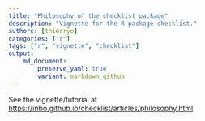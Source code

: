 ```yaml
---
title: "Philosophy of the checklist package"
description: "Vignette for the R package checklist."
authors: [thierryo]
categories: ["r"]
tags: ["r", "vignette", "checklist"]
output: 
    md_document:
        preserve_yaml: true
        variant: markdown_github
---
```


See the vignette/tutorial at <https://inbo.github.io/checklist/articles/philosophy.html>
